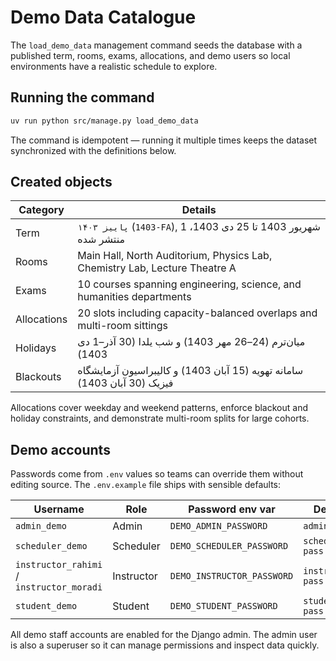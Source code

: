 # Demo Data Catalogue

The `load_demo_data` management command seeds the database with a published term,
rooms, exams, allocations, and demo users so local environments have a realistic
schedule to explore.

## Running the command

```bash
uv run python src/manage.py load_demo_data
```

The command is idempotent — running it multiple times keeps the dataset
synchronized with the definitions below.

## Created objects

| Category | Details |
| --- | --- |
| Term | `پاییز ۱۴۰۳` (`1403-FA`), 1 شهریور 1403 تا 25 دی 1403، منتشر شده |
| Rooms | Main Hall, North Auditorium, Physics Lab, Chemistry Lab, Lecture Theatre A |
| Exams | 10 courses spanning engineering, science, and humanities departments |
| Allocations | 20 slots including capacity-balanced overlaps and multi-room sittings |
| Holidays | میان‌ترم (24–26 مهر 1403) و شب یلدا (30 آذر–1 دی 1403) |
| Blackouts | سامانه تهویه (15 آبان 1403) و کالیبراسیون آزمایشگاه فیزیک (30 آبان 1403) |

Allocations cover weekday and weekend patterns, enforce blackout and holiday
constraints, and demonstrate multi-room splits for large cohorts.

## Demo accounts

Passwords come from `.env` values so teams can override them without editing
source. The `.env.example` file ships with sensible defaults:

| Username | Role | Password env var | Default |
| --- | --- | --- | --- |
| `admin_demo` | Admin | `DEMO_ADMIN_PASSWORD` | `admin-pass` |
| `scheduler_demo` | Scheduler | `DEMO_SCHEDULER_PASSWORD` | `scheduler-pass` |
| `instructor_rahimi` / `instructor_moradi` | Instructor | `DEMO_INSTRUCTOR_PASSWORD` | `instructor-pass` |
| `student_demo` | Student | `DEMO_STUDENT_PASSWORD` | `student-pass` |

All demo staff accounts are enabled for the Django admin. The admin user is also
a superuser so it can manage permissions and inspect data quickly.
